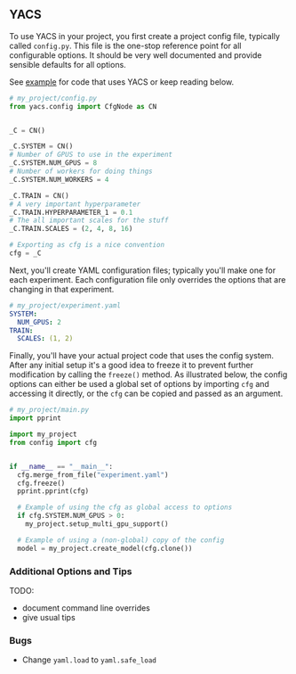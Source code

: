 ## YACS

To use YACS in your project, you first create a project config
file, typically called `config.py`. This file is the one-stop
reference point for all configurable options. It should be very
well documented and provide sensible defaults for all options.

See [example](example)
for code that uses YACS or keep reading below.

```python
# my_project/config.py
from yacs.config import CfgNode as CN


_C = CN()

_C.SYSTEM = CN()
# Number of GPUS to use in the experiment
_C.SYSTEM.NUM_GPUS = 8
# Number of workers for doing things
_C.SYSTEM.NUM_WORKERS = 4

_C.TRAIN = CN()
# A very important hyperparameter
_C.TRAIN.HYPERPARAMETER_1 = 0.1
# The all important scales for the stuff
_C.TRAIN.SCALES = (2, 4, 8, 16)

# Exporting as cfg is a nice convention
cfg = _C
```

Next, you'll create YAML configuration files; typically you'll make
one for each experiment. Each configuration file only overrides the
options that are changing in that experiment.

```yaml
# my_project/experiment.yaml
SYSTEM:
  NUM_GPUS: 2
TRAIN:
  SCALES: (1, 2)
```

Finally, you'll have your actual project code that uses the config
system. After any initial setup it's a good idea to freeze it to
prevent further modification by calling the `freeze()` method. As
illustrated below, the config options can either be used a global
set of options by importing `cfg` and accessing it directly, or
the `cfg` can be copied and passed as an argument.

```python
# my_project/main.py
import pprint

import my_project
from config import cfg


if __name__ == "__main__":
  cfg.merge_from_file("experiment.yaml")
  cfg.freeze()
  pprint.pprint(cfg)

  # Example of using the cfg as global access to options
  if cfg.SYSTEM.NUM_GPUS > 0:
    my_project.setup_multi_gpu_support()

  # Example of using a (non-global) copy of the config
  model = my_project.create_model(cfg.clone())
```

### Additional Options and Tips

TODO:
- document command line overrides
- give usual tips

### Bugs

- Change `yaml.load` to `yaml.safe_load`
